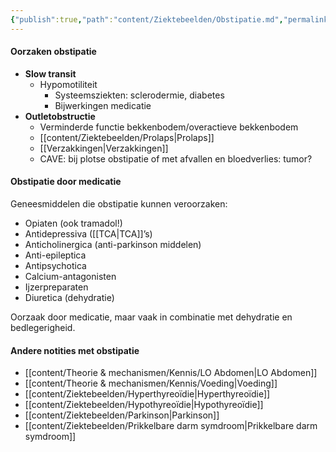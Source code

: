 ```yaml
---
{"publish":true,"path":"content/Ziektebeelden/Obstipatie.md","permalink":"/content/ziektebeelden/obstipatie/","title":"Obstipatie","tags":["MDL/Passagestoornissen","Ziektebeeld"]}
---
```




#### Oorzaken obstipatie
- **Slow transit**
	 - Hypomotiliteit
		 - Systeemsziekten: sclerodermie, diabetes
		 - Bijwerkingen medicatie
- **Outletobstructie**
	 - Verminderde functie bekkenbodem/overactieve bekkenbodem
	 - [[content/Ziektebeelden/Prolaps\|Prolaps]]
	 - [[Verzakkingen\|Verzakkingen]]
	 - CAVE: bij plotse obstipatie of met afvallen en bloedverlies: tumor?

#### Obstipatie door medicatie
Geneesmiddelen die obstipatie kunnen veroorzaken:

-   Opiaten (ook tramadol!)
-   Antidepressiva ([[TCA\|TCA]]’s)
-   Anticholinergica (anti-parkinson middelen)
-   Anti-epileptica
-   Antipsychotica
-   Calcium-antagonisten
-   Ijzerpreparaten
-   Diuretica (dehydratie)

Oorzaak door medicatie, maar vaak in combinatie met dehydratie en bedlegerigheid.


#### Andere notities met obstipatie
- [[content/Theorie & mechanismen/Kennis/LO Abdomen\|LO Abdomen]]
- [[content/Theorie & mechanismen/Kennis/Voeding\|Voeding]]
- [[content/Ziektebeelden/Hyperthyreoïdie\|Hyperthyreoïdie]]
- [[content/Ziektebeelden/Hypothyreoïdie\|Hypothyreoïdie]]
- [[content/Ziektebeelden/Parkinson\|Parkinson]]
- [[content/Ziektebeelden/Prikkelbare darm symdroom\|Prikkelbare darm symdroom]]
